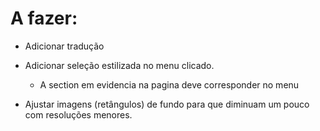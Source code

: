 # A fazer:

- Adicionar tradução

- Adicionar seleção estilizada no menu clicado.

  - A section em evidencia na pagina deve corresponder no menu

- Ajustar imagens (retângulos) de fundo para que diminuam um pouco com resoluções menores.
